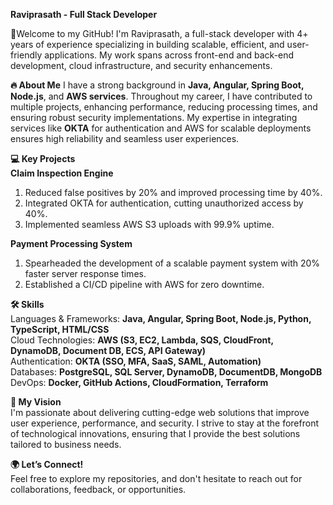 **Raviprasath - Full Stack Developer**  

🚀Welcome to my GitHub! I'm Raviprasath, a full-stack developer with 4+ years of experience specializing in building scalable, efficient, and user-friendly applications. My work spans across front-end and back-end development, cloud infrastructure, and security enhancements.

**🔥 About Me**
I have a strong background in **Java, Angular, Spring Boot, Node.js**, and **AWS services**. Throughout my career, I have contributed to multiple projects, enhancing performance, reducing processing times, and ensuring robust security implementations. My expertise in integrating services like **OKTA** for authentication and AWS for scalable deployments ensures high reliability and seamless user experiences.

**💻 Key Projects**  
  **Claim Inspection Engine**
  1. Reduced false positives by 20% and improved processing time by 40%.
  2. Integrated OKTA for authentication, cutting unauthorized access by 40%.
  3. Implemented seamless AWS S3 uploads with 99.9% uptime.
  
  **Payment Processing System**
  1. Spearheaded the development of a scalable payment system with 20% faster server response times.
  2. Established a CI/CD pipeline with AWS for zero downtime.

**🛠 Skills**  
Languages & Frameworks: **Java, Angular, Spring Boot, Node.js, Python, TypeScript, HTML/CSS**  
Cloud Technologies: **AWS (S3, EC2, Lambda, SQS, CloudFront, DynamoDB, Document DB, ECS, API Gateway)**  
Authentication: **OKTA (SSO, MFA, SaaS, SAML, Automation)**  
Databases: **PostgreSQL, SQL Server, DynamoDB, DocumentDB, MongoDB**  
DevOps: **Docker, GitHub Actions, CloudFormation, Terraform**    
  
**🚀 My Vision**  
I'm passionate about delivering cutting-edge web solutions that improve user experience, performance, and security. I strive to stay at the forefront of technological innovations, ensuring that I provide the best solutions tailored to business needs.
    
**🌍 Let’s Connect!**  
Feel free to explore my repositories, and don't hesitate to reach out for collaborations, feedback, or opportunities.
